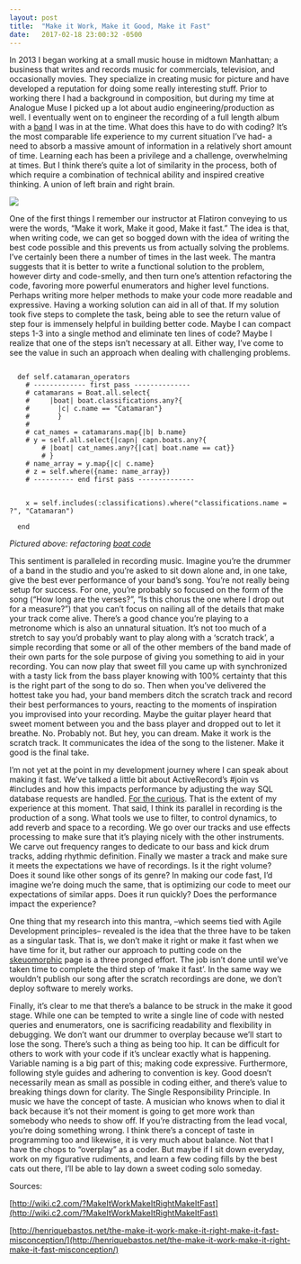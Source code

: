 ```yaml
---
layout: post
title:  "Make it Work, Make it Good, Make it Fast"
date:   2017-02-18 23:00:32 -0500
---
```



In 2013 I began working at a small music house in midtown Manhattan; a business that writes and records music for commercials, television, and occasionally movies. They specialize in creating music for picture and have developed a reputation for doing some really interesting stuff. Prior to working there I had a background in composition, but during my time at Analogue Muse I picked up a lot about audio engineering/production as well. I eventually went on to engineer the recording of a full length album with a [band](https://blackbeartribe.bandcamp.com/album/spin-measure-cut) I was in at the time. 
What does this have to do with coding? It’s the most comparable life experience to my current situation I’ve had- a need to absorb a massive amount of information in a relatively short amount of time. Learning each has been a privilege and a challenge, overwhelming at times. But I think there’s quite a lot of similarity in the process, both of which require a combination of technical ability and inspired creative thinking. A union of left brain and right brain. 

![](https://upload.wikimedia.org/wikipedia/en/6/6c/Rush_Hemispheres.jpg)

One of the first things I remember our instructor at Flatiron conveying to us were the words, “Make it work, Make it good, Make it fast.” The idea is that, when writing code, we can get so bogged down with the idea of writing the best code possible and this prevents us from actually solving the problems. I’ve certainly been there a number of times in the last week. The mantra suggests that it is better to write a functional solution to the problem, however dirty and code-smelly, and then turn one’s attention refactoring the code, favoring more powerful enumerators and higher level functions. Perhaps writing more helper methods to make your code more readable and expressive. Having a working solution can aid in all of that. If my solution took five steps to complete the task, being able to see the return value of step four is immensely helpful in building better code. Maybe I can compact steps 1-3 into a single method and eliminate ten lines of code? Maybe I realize that one of the steps isn’t necessary at all. Either way, I’ve come to see the value in such an approach when dealing with challenging problems. 

```

  def self.catamaran_operators
    # ------------- first pass --------------
    # catamarans = Boat.all.select{
    #     |boat| boat.classifications.any?{
    #       |c| c.name == "Catamaran"}
    #       }
    #
    # cat_names = catamarans.map{|b| b.name}
    # y = self.all.select{|capn| capn.boats.any?{
		# |boat| cat_names.any?{|cat| boat.name == cat}}
		# }
    # name_array = y.map{|c| c.name}
    # z = self.where({name: name_array})
    # ---------- end first pass --------------
		
		
    x = self.includes(:classifications).where("classifications.name = ?", "Catamaran")
		
  end
``` 
*Pictured above: refactoring [boat code](https://imgur.com/a/ItmiK)*



This sentiment is paralleled in recording music. Imagine you’re the drummer of a band in the studio and you’re asked to sit down alone and, in one take, give the best ever performance of your band’s song. You’re not really being setup for success. For one, you’re probably so focused on the form of the song (“How long are the verses?”, “Is this chorus the one where I drop out for a measure?”) that you can’t focus on nailing all of the details that make your track come alive. There’s a good chance you’re playing to a metronome which is also an unnatural situation. It’s not too much of a stretch to say you’d probably want to play along with a ‘scratch track’, a simple recording that some or all of the other members of the band made of their own parts for the sole purpose of giving you something to aid in your recording. You can now play that sweet fill you came up with synchronized with a tasty lick from the bass player knowing with 100% certainty that this is the right part of the song to do so. Then when you’ve delivered the hottest take you had, your band members ditch the scratch track and record their best performances to yours, reacting to the moments of inspiration you improvised into your recording. Maybe the guitar player heard that sweet moment between you and the bass player and dropped out to let it breathe. No. Probably not. But hey, you can dream. 
Make it work is the scratch track. It communicates the idea of the song to the listener. Make it good is the final take. 

I’m not yet at the point in my development journey where I can speak about making it fast. We’ve talked a little bit about ActiveRecord’s #join vs #includes and how this impacts performance by adjusting the way SQL database requests are handled. [For the curious](http://tomdallimore.com/blog/includes-vs-joins-in-rails-when-and-where/). That is the extent of my experience at this moment. That said, I think its parallel in recording is the production of a song. What tools we use to filter, to control dynamics, to add reverb and space to a recording. We go over our tracks and use effects processing to make sure that it’s playing nicely with the other instruments. We carve out frequency ranges to dedicate to our bass and kick drum tracks, adding rhythmic definition. Finally we master a track and make sure it meets the expectations we have of recordings. Is it the right volume? Does it sound like other songs of its genre? In making our code fast, I’d imagine we’re doing much the same, that is optimizing our code to meet our expectations of similar apps. Does it run quickly? Does the performance impact the experience?

One thing that my research into this mantra, –which seems tied with Agile Development principles– revealed is the idea that the three have to be taken as a singular task. That is, we don’t make it right or make it fast when we have time for it, but rather our approach to putting code on the [skeuomorphic](https://en.wikipedia.org/wiki/Skeuomorph) page is a three pronged effort. The job isn’t done until we’ve taken time to complete the third step of ‘make it fast’. In the same way we wouldn’t publish our song after the scratch recordings are done, we don’t deploy software to merely works. 

Finally, it’s clear to me that there’s a balance to be struck in the make it good stage. While one can be tempted to write a single line of code with nested queries and enumerators, one is sacrificing readability and flexibility in debugging. We don’t want our drummer to overplay because we’ll start to lose the song. There’s such a thing as being too hip. It can be difficult for others to work with your code if it’s unclear exactly what is happening. Variable naming is a big part of this; making code expressive. Furthermore, following style guides and adhering to convention is key. Good doesn’t necessarily mean as small as possible in coding either, and there’s value to breaking things down for clarity. The Single Responsibility Principle. 
	In music we have the concept of taste. A musician who knows when to dial it back because it’s not their moment is going to get more work than somebody who needs to show off. If you’re distracting from the lead vocal, you’re doing something wrong. I think there’s a concept of taste in programming too and likewise, it is very much about balance. Not that I have the chops to “overplay” as a coder. But maybe if I sit down everyday, work on my figurative rudiments, and learn a few coding fills by the best cats out there, I’ll be able to lay down a sweet coding solo someday.

Sources: 

[http://wiki.c2.com/?MakeItWorkMakeItRightMakeItFast](http://wiki.c2.com/?MakeItWorkMakeItRightMakeItFast)

[http://henriquebastos.net/the-make-it-work-make-it-right-make-it-fast-misconception/](http://henriquebastos.net/the-make-it-work-make-it-right-make-it-fast-misconception/)



